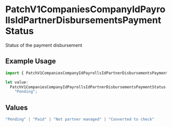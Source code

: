 # PatchV1CompaniesCompanyIdPayrollsIdPartnerDisbursementsPaymentStatus

Status of the payment disbursement

## Example Usage

```typescript
import { PatchV1CompaniesCompanyIdPayrollsIdPartnerDisbursementsPaymentStatus } from "@gusto/embedded-api/models/operations/patchv1companiescompanyidpayrollsidpartnerdisbursements.js";

let value:
  PatchV1CompaniesCompanyIdPayrollsIdPartnerDisbursementsPaymentStatus =
    "Pending";
```

## Values

```typescript
"Pending" | "Paid" | "Not partner managed" | "Converted to check"
```